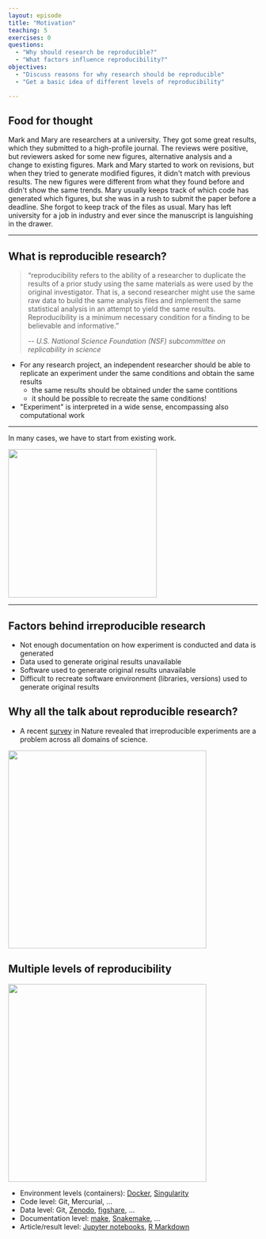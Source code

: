 ```yaml
---
layout: episode
title: "Motivation"
teaching: 5
exercises: 0
questions:
  - "Why should research be reproducible?"
  - "What factors influence reproducibility?"
objectives:
  - "Discuss reasons for why research should be reproducible"
  - "Get a basic idea of different levels of reproducibility"   

---
```


## Food for thought

Mark and Mary are researchers at a university. They got some great results, which they submitted to a high-profile journal. The reviews were positive, but reviewers asked for some new figures, alternative analysis and a change to existing figures.
Mark and Mary started to work on revisions, but when they tried to generate modified figures, it didn't match with previous results. The new figures were different from what they found before and didn't show the same trends. Mary usually keeps track of which code has generated which figures, but she was in a rush to submit the paper before a deadline. She forgot to keep track of the files as usual.
Mary has left university for a job in industry and ever since the manuscript is languishing in the drawer.
  
---

## What is reproducible research?

> “reproducibility refers to the ability of a researcher to duplicate the results of a prior study using the same materials as were used by the original investigator. That is, a second researcher might use the same raw data to build the same analysis files and implement the same statistical analysis in an attempt to yield the same results. Reproducibility is a minimum necessary condition for a finding to be believable and informative.” 
>
> -- <cite> U.S. National Science Foundation (NSF) subcommittee on replicability in science</cite>

- For any research project, an independent researcher should be able to replicate an experiment under the same conditions and obtain the same results
  - the same results should be obtained under the same contitions
  - it should be possible to recreate the same conditions!
- "Experiment" is interpreted in a wide sense, encompassing also computational work

---

In many cases, we have to start from existing work.

<img src="/reproducible-research/img/research_comic_phd.gif" style="height: 300px;"/>

---

## Factors behind irreproducible research 

- Not enough documentation on how experiment is conducted and data is generated 
- Data used to generate original results unavailable
- Software used to generate original results unavailable
- Difficult to recreate software environment (libraries, versions) used to generate original results


<!--
   <img src="/reproducible-research/img/reproducibility_figure.jpg" style="height: 200px;"/>
-->
   
## Why all the talk about reproducible research?
   - A recent [survey](http://www.nature.com/news/1-500-scientists-lift-the-lid-on-reproducibility-1.19970) in Nature revealed that irreproducible experiments are a problem across all domains of science.
 
 <img src="/reproducible-research/img/reproducibility_nature.png" style="height: 400px;"/>
   
 
## Multiple levels of reproducibility

<img src="/reproducible-research/img/reproducibility_tools.png" style="height: 400px;"/>

- Environment levels (containers): [Docker](https://docs.docker.com/), 
  [Singularity](http://singularity.lbl.gov)
- Code level: Git, Mercurial, ...
- Data level: Git, [Zenodo](https://zenodo.org/), [figshare](https://figshare.com/), ...
- Documentation level: [make](https://www.gnu.org/software/make/), [Snakemake](https://snakemake.readthedocs.io/en/stable/), ...
- Article/result level: [Jupyter notebooks](http://jupyter.org/), [R Markdown](http://rmarkdown.rstudio.com/)
 
   
   
